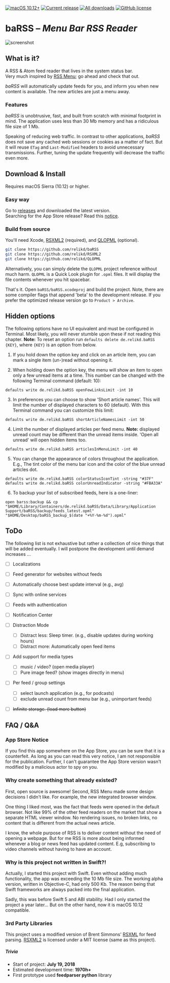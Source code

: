 [![macOS 10.12+](https://img.shields.io/badge/macOS-10.12+-888)](#download--install)
[![Current release](https://img.shields.io/github/release/relikd/baRSS)](https://github.com/relikd/baRSS/releases)
[![All downloads](https://img.shields.io/github/downloads/relikd/baRSS/total)](https://github.com/relikd/baRSS/releases)
[![GitHub license](https://img.shields.io/github/license/relikd/baRSS)](LICENSE)


baRSS – *Menu Bar RSS Reader*
=============================

![screenshot](screenshot.png)


What is it?
-----------

A RSS & Atom feed reader that lives in the system status bar.  
Very much inspired by [RSS Menu](https://itunes.apple.com/us/app/rss-menu/id423069534); go ahead and check that out.

*baRSS* will automatically update feeds for you, and inform you when new content is available.
The new articles are just a menu away.


### Features

*baRSS* is unobtrusive, fast, and built from scratch with minimal footprint in mind.
The application uses less than 30 Mb memory and has a ridiculous file size of 1 Mb.

Speaking of reducing web traffic.
In contrast to other applications, *baRSS* does not save any cached web sessions or cookies as a matter of fact.
But it will reuse `ETag` and `Last-Modified` headers to avoid unnecessary transmissions.
Further, tuning the update frequently will decrease the traffic even more.



Download & Install
------------------

Requires macOS Sierra (10.12) or higher.

### Easy way
Go to [releases](https://github.com/relikd/baRSS/releases) and downloaded the latest version.  
Searching for the App Store release? Read this [notice](#app-store-notice).

### Build from source
You'll need Xcode, [RSXML2] \(required), and [QLOPML] \(optional).

```sh
git clone https://github.com/relikd/baRSS
git clone https://github.com/relikd/RSXML2
git clone https://github.com/relikd/QLOPML
```

Alternatively, you can simply delete the `QLOPML` project reference without much harm.
`QLOPML` is a Quick Look plugin for `.opml` files.
It will display the file contents whenever you hit spacebar.

That's it. 
Open `baRSS/baRSS.xcodeproj` and build the project. 
Note, there are some compiler flags that append 'beta' to the development release. 
If you prefer the optimized release version go to `Product > Archive`.



Hidden options
--------------

The following options have no UI equivalent and must be configured in Terminal. 
Most likely, you will never stumble upon these if not reading this chapter.
**Note:** To reset an option run `defaults delete de.relikd.baRSS {KEY}`, where `{KEY}` is an option from below.


1. If you hold down the option key and click on an article item, you can mark a single item (un-)read without opening it.

2. When holding down the option key, the menu will show an item to open only a few unread items at a time. 
This number can be changed with the following Terminal command (default: 10):
```
defaults write de.relikd.baRSS openFewLinksLimit -int 10
```

3. In preferences you can choose to show 'Short article names'. 
This will limit the number of displayed characters to 60 (default). 
With this Terminal command you can customize this limit:
```
defaults write de.relikd.baRSS shortArticleNamesLimit -int 50
```

4. Limit the number of displayed articles per feed menu.
**Note:** displayed unread count may be different than the unread items inside. 'Open all unread' will open hidden items too.
```
defaults write de.relikd.baRSS articlesInMenuLimit -int 40
```

5. You can change the appearance of colors throughout the application. 
E.g., The tint color of the menu bar icon and the color of the blue unread articles dot.
```
defaults write de.relikd.baRSS colorStatusIconTint -string "#37F"
defaults write de.relikd.baRSS colorUnreadIndicator -string "#FBA33A"
```

6. To backup your list of subscribed feeds, here is a one-liner:
```
open barss:backup && cp "$HOME/Library/Containers/de.relikd.baRSS/Data/Library/Application Support/baRSS/backup/feeds_latest.opml" "$HOME/Desktop/baRSS_backup_$(date "+%Y-%m-%d").opml"
```



ToDo
----

The following list is not exhaustive but rather a collection of nice things that will be added eventually.
I will postpone the development until demand increases …

- [ ] Localizations
- [ ] Feed generator for websites without feeds
- [ ] Automatically choose best update interval (e.g., avg)
- [ ] Sync with online services
- [ ] Feeds with authentication
- [ ] Notification Center
- [ ] Distraction Mode
	- [ ] Distract less: Sleep timer. (e.g., disable updates during working hours)
	- [ ] Distract more: Automatically open feed items
- [ ] Add support for media types
	- [ ] music / video? (open media player)
	- [ ] Pure image feed? (show images directly in menu)
- [ ] Per feed / group settings
	- [ ] select launch application (e.g., for podcasts)
	- [ ] exclude unread count from menu bar (e.g., unimportant feeds)
- [ ] ~~Infinite storage. (load more button)~~



FAQ / Q&A
---------

### App Store Notice

If you find this app somewhere on the App Store, you can be sure that it is a counterfeit.
As long as you can read this very notice, I am not responsible for the publication.
Further, I can't guarantee the App Store version wasn't modified by a malicious actor to spy on you.


### Why create something that already existed?

First, open source is awesome!
Second, RSS Menu made some design decisions I didn't like.
For example, the new integrated browser window.

One thing I liked most, was the fact that feeds were opened in the default browser.
Not like 99% of the other feed readers on the market that show a separate HTML viewer window.
No rendering issues, no broken links, no content that is different from the actual news article.

I know, the whole purpose of RSS is to deliver content without the need of opening a webpage.
But for me RSS is more about being informed whenever a blog or news feed has updated content.
E.g, subscribing to video channels without having to have an account.


### Why is this project not written in Swift?!

Actually, I started this project with Swift.
Even without adding much functionality, the app was exceeding the 10 Mb file size.
The working alpha version, written in Objective-C, had only 500 Kb.
The reason being that Swift frameworks are always packed into the final application.

Sadly, this was before Swift 5 and ABI stability.
Had I only started the project a year later…
But on the other hand, now it is macOS 10.12 compatible.

### 3rd Party Libraries

This project uses a modified version of Brent Simmons' [RSXML] for feed parsing. 
[RSXML2] is licensed under a MIT license (same as this project).


##### Trivia

- Start of project: __July 19, 2018__
- Estimated development time: __1970h+__
- First prototype used __feedparser python__ library


[QLOPML]: https://github.com/relikd/QLOPML
[RSXML2]: https://github.com/relikd/RSXML2
[RSXML]: https://github.com/brentsimmons/RSXML
